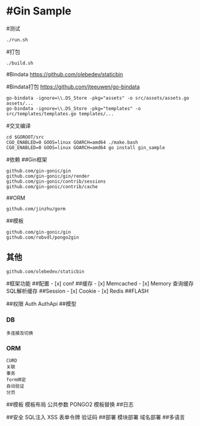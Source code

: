 #Gin Sample
==============

#测试
```
./run.sh
```

#打包
```
./build.sh
```

#Bindata
https://github.com/olebedev/staticbin

#Bindata打包
https://github.com/jteeuwen/go-bindata
```
go-bindata -ignore=\\.DS_Store -pkg="assets" -o src/assets/assets.go assets/...
go-bindata -ignore=\\.DS_Store -pkg="templates" -o src/templates/templates.go templates/...
```

#交叉编译
```
cd $GOROOT/src
CGO_ENABLED=0 GOOS=linux GOARCH=amd64 ./make.bash
CGO_ENABLED=0 GOOS=linux GOARCH=amd64 go install gin_sample
```

#依赖
##Gin框架
```
github.com/gin-gonic/gin
github.com/gin-gonic/gin/render
github.com/gin-gonic/contrib/sessions
github.com/gin-gonic/contrib/cache
```
##ORM
```
github.com/jinzhu/gorm
```

##模板
```
github.com/gin-gonic/gin
github.com/robvdl/pongo2gin
```
## 其他
```
github.com/olebedev/staticbin
```

#框架功能
##配置
	- [x] conf
##缓存
	- [x] Memcached
	- [x] Memory
	查询缓存
	SQL解析缓存
##Session
	- [x] Cookie
	- [x] Redis
##FLASH
	
##权限
	Auth
	AuthApi
##模型
### DB
	多连接及切换
### ORM
	CURD
	关联
	事务
	form绑定
	自动验证
	分页
##模板
	模板布局
	公共参数
	PONGO2
	模板替换
##日志

##安全
	SQL注入
	XSS
	表单令牌
	验证码
##部署
	模块部署
	域名部署
##多语言



